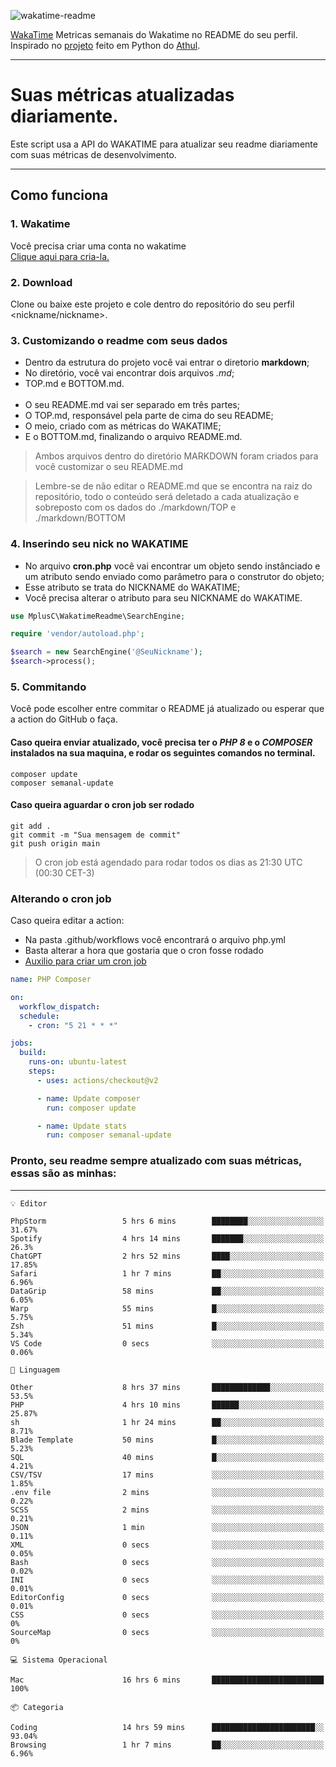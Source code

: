 ![wakatime-readme](https://socialify.git.ci/bymatheus/wakatime-readme/image?description=1&descriptionEditable=M%C3%A9tricas%20semanais%20do%20Wakatime%20no%20seu%20README%20de%20perfil.&font=KoHo&forks=1&language=1&owner=1&pattern=Signal&stargazers=1&theme=Dark)

[WakaTime](https://wakatime.com) Metricas semanais do Wakatime no README do seu perfil. <br>
Inspirado no [projeto](https://github.com/athul/waka-readme) feito em Python do [Athul](https://github.com/athul).
___

# Suas métricas atualizadas diariamente.
Este script usa a API do WAKATIME para atualizar seu readme diariamente com suas métricas de desenvolvimento.

___

## Como funciona

### 1. Wakatime
Você precisa criar uma conta no wakatime <br>
[Clique aqui para cria-la.](https://wakatime.com) 

### 2. Download
Clone ou baixe este projeto e cole dentro do repositório do seu perfil <nickname/nickname>.

### 3. Customizando o readme com seus dados
- Dentro da estrutura do projeto você vai entrar o diretorio **markdown**;  
- No diretório, você vai encontrar dois arquivos *.md*;
- TOP.md e BOTTOM.md.
<br><br>
- O seu README.md vai ser separado em três partes; 
- O TOP.md, responsável pela parte de cima do seu README;
- O meio, criado com as métricas do WAKATIME;
- E o BOTTOM.md, finalizando o arquivo README.md.<br>

> Ambos arquivos dentro do diretório MARKDOWN foram criados para você customizar o seu README.md

> Lembre-se de não editar o README.md que se encontra na raiz do repositório, todo o conteúdo será deletado a cada atualização e sobreposto com os dados do ./markdown/TOP e ./markdown/BOTTOM

### 4. Inserindo seu nick no WAKATIME
- No arquivo **cron.php** você vai encontrar um objeto sendo instânciado e um atributo sendo enviado como parâmetro para o construtor do objeto;
- Esse atributo se trata do NICKNAME do WAKATIME;
- Você precisa alterar o atributo para seu NICKNAME do WAKATIME.

```php
use MplusC\WakatimeReadme\SearchEngine;

require 'vendor/autoload.php';

$search = new SearchEngine('@SeuNickname');
$search->process();
```

### 5. Commitando
Você pode escolher entre commitar o README já atualizado ou esperar que a action do GitHub o faça. <br>

#### Caso queira enviar atualizado, você precisa ter o *PHP 8* e o *COMPOSER* instalados na sua maquina, e rodar os seguintes comandos no terminal.
```composer
composer update
composer semanal-update 
```

#### Caso queira aguardar o cron job ser rodado 
```git 
git add .
git commit -m "Sua mensagem de commit"
git push origin main
```

>O cron job está agendado para rodar todos os dias as 21:30 UTC (00:30 CET-3) 

### Alterando o cron job
Caso queira editar a action:

- Na pasta .github/workflows você encontrará o arquivo php.yml
- Basta alterar a hora que gostaria que o cron fosse rodado
- [Auxilio para criar um cron job](https://crontab.guru)

```yml
name: PHP Composer

on:
  workflow_dispatch:
  schedule:
    - cron: "5 21 * * *"

jobs:
  build:
    runs-on: ubuntu-latest
    steps:
      - uses: actions/checkout@v2

      - name: Update composer
        run: composer update

      - name: Update stats
        run: composer semanal-update
```

### Pronto, seu readme sempre atualizado com suas métricas, essas são as minhas:

___
```text
💡 Editor

PhpStorm                 5 hrs 6 mins        ████████░░░░░░░░░░░░░░░░░     31.67%
Spotify                  4 hrs 14 mins       ███████░░░░░░░░░░░░░░░░░░      26.3%
ChatGPT                  2 hrs 52 mins       ████░░░░░░░░░░░░░░░░░░░░░     17.85%
Safari                   1 hr 7 mins         ██░░░░░░░░░░░░░░░░░░░░░░░      6.96%
DataGrip                 58 mins             ██░░░░░░░░░░░░░░░░░░░░░░░      6.05%
Warp                     55 mins             █░░░░░░░░░░░░░░░░░░░░░░░░      5.75%
Zsh                      51 mins             █░░░░░░░░░░░░░░░░░░░░░░░░      5.34%
VS Code                  0 secs              ░░░░░░░░░░░░░░░░░░░░░░░░░      0.06%
```
```text
💬 Linguagem

Other                    8 hrs 37 mins       █████████████░░░░░░░░░░░░      53.5%
PHP                      4 hrs 10 mins       ██████░░░░░░░░░░░░░░░░░░░     25.87%
sh                       1 hr 24 mins        ██░░░░░░░░░░░░░░░░░░░░░░░      8.71%
Blade Template           50 mins             █░░░░░░░░░░░░░░░░░░░░░░░░      5.23%
SQL                      40 mins             █░░░░░░░░░░░░░░░░░░░░░░░░      4.21%
CSV/TSV                  17 mins             ░░░░░░░░░░░░░░░░░░░░░░░░░      1.85%
.env file                2 mins              ░░░░░░░░░░░░░░░░░░░░░░░░░      0.22%
SCSS                     2 mins              ░░░░░░░░░░░░░░░░░░░░░░░░░      0.21%
JSON                     1 min               ░░░░░░░░░░░░░░░░░░░░░░░░░      0.11%
XML                      0 secs              ░░░░░░░░░░░░░░░░░░░░░░░░░      0.05%
Bash                     0 secs              ░░░░░░░░░░░░░░░░░░░░░░░░░      0.02%
INI                      0 secs              ░░░░░░░░░░░░░░░░░░░░░░░░░      0.01%
EditorConfig             0 secs              ░░░░░░░░░░░░░░░░░░░░░░░░░      0.01%
CSS                      0 secs              ░░░░░░░░░░░░░░░░░░░░░░░░░         0%
SourceMap                0 secs              ░░░░░░░░░░░░░░░░░░░░░░░░░         0%
```
```text
💻 Sistema Operacional

Mac                      16 hrs 6 mins       █████████████████████████       100%
```
```text
📦 Categoria

Coding                   14 hrs 59 mins      ███████████████████████░░     93.04%
Browsing                 1 hr 7 mins         ██░░░░░░░░░░░░░░░░░░░░░░░      6.96%
```
